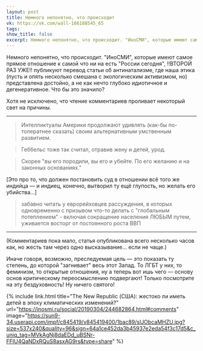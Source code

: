 ```yaml
---
layout: post
title: Немного непонятно, что происходит
vk: https://vk.com/wall-166188545_65
tags: 
show_title: false
excerpt: Немного непонятно, что происходит. "ИноСМИ", которые имеют самое прямое отношение к самой что ни на есть "России сегодня", !!ВТОРОЙ РАЗ УЖЕ!! публикуют перевод статьи об антинатализме, где...
---
```

Немного непонятно, что происходит. "ИноСМИ", которые имеют самое прямое отношение к самой что ни на есть "России сегодня", !!ВТОРОЙ РАЗ УЖЕ!! публикуют перевод статьи об антинатализме, где наша этика (пусть и опять несколько смешана с экологическим активизмом, но) представлена достойно, а не как нечто глубоко идиотичное и дегенеративное. Что бы это значило?

Хотя не исключено, что чтение комментариев проливает некоторый свет на причины. 

---

> Интелликтуалы Америки продолжают удивлять (как-бы по-толератнее сказать) своим альтернативным умственным развитием.

> Геббельс тоже так считал, отравив жену и детей, урод.

> Скорее "вы его породили, вы его и убейте. По его желанию и на законных основаниях."

\[Это про то, что должен постановить суд в отношении всё того же индийца — и индиец, конечно, вытворил ту ещё глупость, но желать его убийства...\]

> забавно читать у еврорейховцев рассуждения, в которых одновременно с призывом что-то делать с "глобальным потеплением" - включая сокращение населения ЛЮБЫМ путем, уживается восторг от постоянного роста ВВП

---

(Комментариев пока мало, статья опубликована всего несколько часов как, но жесть там через одно высказывание... если не чаще.)

Иначе говоря, возможно, преследуемая цель — это показать ту степень, до которой "загнивает" весь этот Запад. То ЛГБТ у них, то феминизм, то открытые отношения, ну а теперь вот ишь чего — основу основ критическому переосмыслению подвергают! Только посмотрите на эту бездуховность! Ну ничего святого!

{% include link.html title="The New Republic (США): жестоко ли иметь детей в эпоху климатических изменений?" url="https://inosmi.ru/social/20190304/244682864.html#comments" image="https://sun9-34.userapi.com/impf/c845419/v845419400/1bac89/slJObcaMHZU.jpg?size=537x240&quality=96&sign=64a1ce452da3b45937e2eda54f3c17d5&c_uniq_tag=MVkAgNj8daEDd_uBSNr-FFIU4QaNDxRQuS8asxAG9rs&type=share" %}